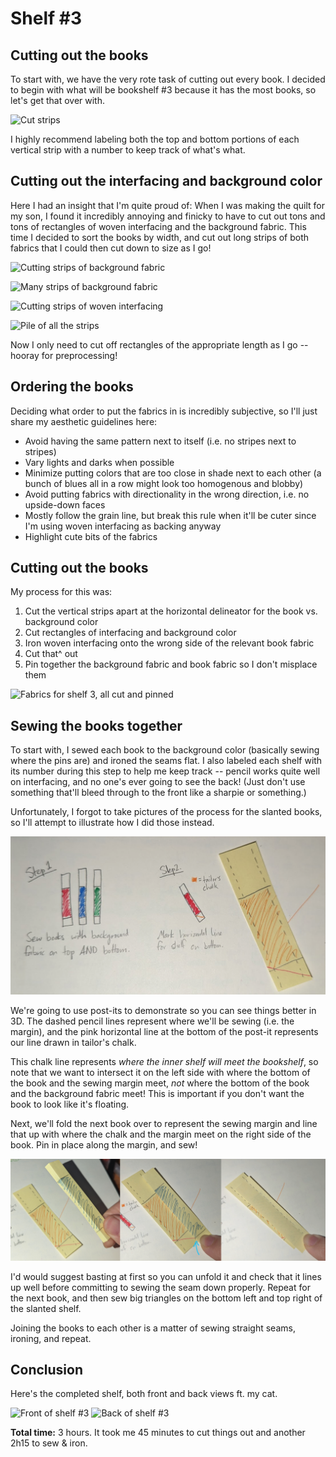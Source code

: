 <h1>Shelf #3</h1>

<h2>Cutting out the books</h2>

To start with, we have the very rote task of cutting out every book. I decided to begin with what will be bookshelf #3 because it has the most books, so let's get that over with.

![Cut strips](/images/cutbooks.png)

I highly recommend labeling both the top and bottom portions of each vertical strip with a number to keep track of what's what.

<h2>Cutting out the interfacing and background color</h2>

Here I had an insight that I'm quite proud of: When I was making the quilt for my son, I found it incredibly annoying and finicky to have to cut out tons and tons of rectangles of woven interfacing and the background fabric. This time I decided to sort the books by width, and cut out long strips of both fabrics that I could then cut down to size as I go!

![Cutting strips of background fabric](/images/bgstrip.png)

![Many strips of background fabric](/images/manystrips.png)

![Cutting strips of woven interfacing](/images/interfacingstrip.png)

![Pile of all the strips](/images/allstrips.png)

Now I only need to cut off rectangles of the appropriate length as I go -- hooray for preprocessing!

<h2>Ordering the books</h2>

Deciding what order to put the fabrics in is incredibly subjective, so I'll just share my aesthetic guidelines here:
- Avoid having the same pattern next to itself (i.e. no stripes next to stripes)
- Vary lights and darks when possible
- Minimize putting colors that are too close in shade next to each other (a bunch of blues all in a row might look too homogenous and blobby)
- Avoid putting fabrics with directionality in the wrong direction, i.e. no upside-down faces
- Mostly follow the grain line, but break this rule when it'll be cuter since I'm using woven interfacing as backing anyway
- Highlight cute bits of the fabrics

<h2>Cutting out the books</h2>

My process for this was:
1. Cut the vertical strips apart at the horizontal delineator for the book vs. background color
2. Cut rectangles of interfacing and background color
3. Iron woven interfacing onto the wrong side of the relevant book fabric
4. Cut that^ out
5. Pin together the background fabric and book fabric so I don't misplace them

![Fabrics for shelf 3, all cut and pinned](/images/cutshelf3.png)

<h2>Sewing the books together</h2>

To start with, I sewed each book to the background color (basically sewing where the pins are) and ironed the seams flat. I also labeled each shelf with its number during this step to help me keep track -- pencil works quite well on interfacing, and no one's ever going to see the back! (Just don't use something that'll bleed through to the front like a sharpie or something.)

Unfortunately, I forgot to take pictures of the process for the slanted books, so I'll attempt to illustrate how I did those instead. 

![Illustration for how to make slanted books](/images/demo.png)

We're going to use post-its to demonstrate so you can see things better in 3D. The dashed pencil lines represent where we'll be sewing (i.e. the margin), and the pink horizontal line at the bottom of the post-it represents our line drawn in tailor's chalk.

This chalk line represents *where the inner shelf will meet the bookshelf*, so note that we want to intersect it on the left side with where the bottom of the book and the sewing margin meet, *not* where the bottom of the book and the background fabric meet! This is important if you don't want the book to look like it's floating.

Next, we'll fold the next book over to represent the sewing margin and line that up with where the chalk and the margin meet on the right side of the book. Pin in place along the margin, and sew!

![Lining up the books](/images/intersection.png)

I'd would suggest basting at first so you can unfold it and check that it lines up well before committing to sewing the seam down properly. Repeat for the next book, and then sew big triangles on the bottom left and top right of the slanted shelf.

Joining the books to each other is a matter of sewing straight seams, ironing, and repeat.

<h2>Conclusion</h2>

Here's the completed shelf, both front and back views ft. my cat.

![Front of shelf #3](/images/front3.png)
![Back of shelf #3](/images/back3.png)

**Total time:** 3 hours. It took me 45 minutes to cut things out and another 2h15 to sew & iron.
